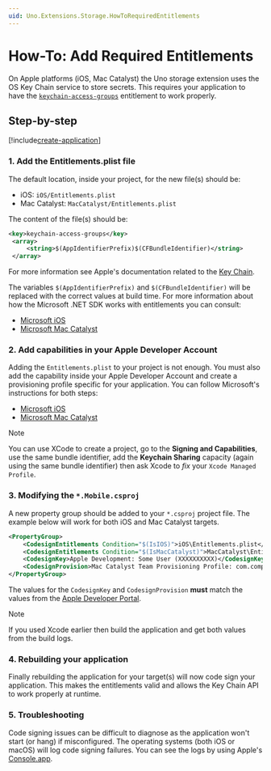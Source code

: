 ```yaml
---
uid: Uno.Extensions.Storage.HowToRequiredEntitlements
---
```

# How-To: Add Required Entitlements

On Apple platforms (iOS, Mac Catalyst) the Uno storage extension uses the OS Key Chain service to store secrets. This requires your application to have the [`keychain-access-groups`](https://developer.apple.com/documentation/bundleresources/entitlements/keychain-access-groups) entitlement to work properly.

## Step-by-step

[!include[create-application](../includes/create-application.md)]

### 1. Add the Entitlements.plist file

The default location, inside your project, for the new file(s) should be:

* iOS: `iOS/Entitlements.plist`
* Mac Catalyst: `MacCatalyst/Entitlements.plist`

The content of the file(s) should be:

```xml
<key>keychain-access-groups</key> 
 <array> 
     <string>$(AppIdentifierPrefix)$(CFBundleIdentifier)</string> 
 </array>
```

For more information see Apple's documentation related to the [Key Chain](https://developer.apple.com/documentation/security/keychain_services/keychain_items/sharing_access_to_keychain_items_among_a_collection_of_apps?language=objc).

The variables `$(AppIdentifierPrefix)` and `$(CFBundleIdentifier)` will be replaced with the correct values at build time. For more information about how the Microsoft .NET SDK works with entitlements you can consult:

* [Microsoft iOS](https://learn.microsoft.com/en-us/dotnet/maui/ios/entitlements)
* [Microsoft Mac Catalyst](https://learn.microsoft.com/en-us/dotnet/maui/mac-catalyst/entitlements)

### 2. Add capabilities in your Apple Developer Account

Adding the `Entitlements.plist` to your project is not enough. You must also add the capability inside your Apple Developer Account and create a provisioning profile specific for your application. You can follow Microsoft's instructions for both steps:

* [Microsoft iOS](https://learn.microsoft.com/en-us/dotnet/maui/ios/capabilities?#add-capabilities-in-your-apple-developer-account)
* [Microsoft Mac Catalyst](https://learn.microsoft.com/en-us/dotnet/maui/mac-catalyst/capabilities?#add-capabilities-in-your-apple-developer-account)

> [!NOTE]
> You can use XCode to create a project, go to the **Signing and Capabilities**, use the same bundle identifier, add the **Keychain Sharing** capacity (again using the same bundle identifier) then ask Xcode to _fix_ your `Xcode Managed Profile`.

### 3. Modifying the `*.Mobile.csproj`

A new property group should be added to your `*.csproj` project file. The example below will work for both iOS and Mac Catalyst targets.

```xml
<PropertyGroup>
    <CodesignEntitlements Condition="$(IsIOS)">iOS\Entitlements.plist</CodesignEntitlements>
    <CodesignEntitlements Condition="$(IsMacCatalyst)">MacCatalyst\Entitlements.plist</CodesignEntitlements>
    <CodesignKey>Apple Development: Some User (XXXXXXXXXX)</CodesignKey>
    <CodesignProvision>Mac Catalyst Team Provisioning Profile: com.companyname.maccatalyst</CodesignProvision>
</PropertyGroup>
```

The values for the `CodesignKey` and `CodesignProvision` **must** match the values from the [Apple Developer Portal](https://developer.apple.com/account).

> [!NOTE]
> If you used Xcode earlier then build the application and get both values from the build logs.

### 4. Rebuilding your application

Finally rebuilding the application for your target(s) will now code sign your application. This makes the entitlements valid and allows the Key Chain API to work properly at runtime.

### 5. Troubleshooting

Code signing issues can be difficult to diagnose as the application won't start (or hang) if misconfigured. The operating systems (both iOS or macOS) will log code signing failures. You can see the logs by using Apple's [Console.app](https://support.apple.com/en-ca/guide/console/welcome/mac).

